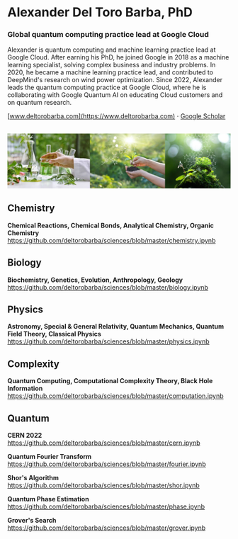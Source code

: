 # Alexander Del Toro Barba, PhD

### Global quantum computing practice lead at Google Cloud

Alexander is quantum computing and machine learning practice lead at Google Cloud. After earning his PhD, he joined Google in 2018 as a machine learning specialist, solving complex business and industry problems. In 2020, he became a machine learning practice lead, and contributed to DeepMind's research on wind power optimization. Since 2022, Alexander leads the quantum computing practice at Google Cloud, where he is collaborating with Google Quantum AI on educating Cloud customers and on quantum research.  

[www.deltorobarba.com](https://www.deltorobarba.com) $\cdot$ [Google Scholar](https://scholar.google.com/citations?hl=en&user=fddyK-wAAAAJ)

<br>

<img src="https://raw.githubusercontent.com/deltorobarba/repo/master/sciences_0000.png" alt="sciences">

<br>

## Chemistry

<b>Chemical Reactions, Chemical Bonds, Analytical Chemistry, Organic Chemistry</b><br>
https://github.com/deltorobarba/sciences/blob/master/chemistry.ipynb

## Biology

<b>Biochemistry, Genetics, Evolution, Anthropology, Geology</b><br>
https://github.com/deltorobarba/sciences/blob/master/biology.ipynb

## Physics

<b>Astronomy, Special & General Relativity, Quantum Mechanics, Quantum Field Theory, Classical Physics</b><br>
https://github.com/deltorobarba/sciences/blob/master/physics.ipynb

## Complexity

<b>Quantum Computing, Computational Complexity Theory, Black Hole Information</b><br>
https://github.com/deltorobarba/sciences/blob/master/computation.ipynb

## Quantum

<b>CERN 2022</b><br>
https://github.com/deltorobarba/sciences/blob/master/cern.ipynb

<b>Quantum Fourier Transform</b><br>
https://github.com/deltorobarba/sciences/blob/master/fourier.ipynb

<b>Shor's Algorithm</b><br>
https://github.com/deltorobarba/sciences/blob/master/shor.ipynb

<b>Quantum Phase Estimation</b><br>
https://github.com/deltorobarba/sciences/blob/master/phase.ipynb

<b>Grover's Search</b><br>
https://github.com/deltorobarba/sciences/blob/master/grover.ipynb
